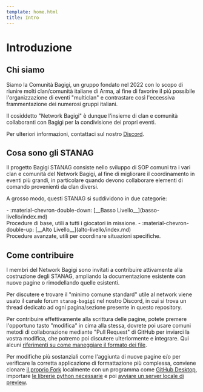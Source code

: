 ```yaml
---
template: home.html
title: Intro
---
```


# Introduzione

## Chi siamo

Siamo la Comunità Bagigi, un gruppo fondato nel 2022 con lo scopo di riunire molti clan/comunità italiane di Arma, al fine di favorire il più possibile l'organizzazione di eventi "multiclan" e contrastare così l'eccessiva frammentazione dei numerosi gruppi italiani.

Il cosiddetto "Network Bagigi" è dunque l'insieme di clan e comunità collaboranti con Bagigi per la condivisione dei propri eventi.

Per ulteriori informazioni, contattaci sul nostro [Discord](https://discord.gg/vzJGTCaJxb).

## Cosa sono gli STANAG

Il progetto Bagigi STANAG consiste nello sviluppo di SOP comuni tra i vari clan e comunità del Network Bagigi, al fine di migliorare il coordinamento in eventi più grandi, in particolare quando devono collaborare elementi di comando provenienti da clan diversi.

A grosso modo, questi STANAG si suddividono in due categorie:

<div class="grid cards" markdown>
- :material-chevron-double-down: [__Basso Livello__](basso-livello/index.md)<br>
  Procedure di base, utili a tutti i giocatori in missione.
- :material-chevron-double-up: [__Alto Livello__](alto-livello/index.md)<br>
  Procedure avanzate, utili per coordinare situazioni specifiche.
</div>

## Come contribuire

I membri del Network Bagigi sono invitati a contribuire attivamente alla costruzione degli STANAG, ampliando la documentazione esistente con nuove pagine o rimodellando quelle esistenti.

Per discutere e trovare il "minimo comune standard" utile al network viene usato il canale forum `stanag-bagigi` nel nostro Discord, in cui si trova un thread dedicato ad ogni pagina/sezione presente in questo repository.

Per contribuire effettivamente alla scrittura delle pagine, potete premere l'opportuno tasto "modifica" in cima alla stessa, dovrete poi usare comuni metodi di collaborazione mediante "Pull Request" di GitHub per inviarci la vostra modifica, che potremo poi discutere ulteriormente e integrare. Qui alcuni [riferimenti su come maneggiare il formato dei file](https://squidfunk.github.io/mkdocs-material/reference/).

Per modifiche più sostanziali come l'aggiunta di nuove pagine e/o per verificare la corretta applicazione di formattazione più complessa, conviene clonare [il proprio Fork](https://github.com/bagigi-arma/STANAG/fork) localmente con un programma come [GitHub Desktop](https://desktop.github.com/download/), importare [le librerie python necessarie](https://squidfunk.github.io/mkdocs-material/getting-started/#with-pip) e poi [avviare un server locale di preview](https://squidfunk.github.io/mkdocs-material/creating-your-site/#previewing-as-you-write).

